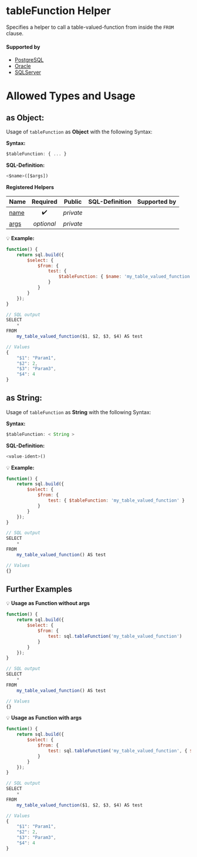 # tableFunction Helper
Specifies a helper to call a table-valued-function from inside the `FROM` clause.

#### Supported by
- [PostgreSQL](https://www.postgresql.org/docs/11/sql-createfunction.html)
- [Oracle](https://docs.oracle.com/cd/B19306_01/server.102/b14200/statements_10002.htm)
- [SQLServer](https://docs.microsoft.com/en-us/dotnet/framework/data/adonet/sql/linq/how-to-use-table-valued-user-defined-functions)

# Allowed Types and Usage

## as Object:

Usage of `tableFunction` as **Object** with the following Syntax:

**Syntax:**

```javascript
$tableFunction: { ... }
```

**SQL-Definition:**
```javascript
<$name>([$args])
```

**Registered Helpers**

Name|Required|Public|SQL-Definition|Supported by
:---|:------:|:----:|:-------------|:-----------
[name](./private/name/)|:heavy_check_mark:|*private*||
[args](./private/args/)|*optional*|*private*||

:bulb: **Example:**
```javascript
function() {
    return sql.build({
        $select: {
            $from: {
                test: {
                    $tableFunction: { $name: 'my_table_valued_function', $args: ['Param1', 2, 'Param3', 4] }
                }
            }
        }
    });
}

// SQL output
SELECT
    *
FROM
    my_table_valued_function($1, $2, $3, $4) AS test

// Values
{
    "$1": "Param1",
    "$2": 2,
    "$3": "Param3",
    "$4": 4
}
```

## as String:

Usage of `tableFunction` as **String** with the following Syntax:

**Syntax:**

```javascript
$tableFunction: < String >
```

**SQL-Definition:**
```javascript
<value-ident>()
```

:bulb: **Example:**
```javascript
function() {
    return sql.build({
        $select: {
            $from: {
                test: { $tableFunction: 'my_table_valued_function' }
            }
        }
    });
}

// SQL output
SELECT
    *
FROM
    my_table_valued_function() AS test

// Values
{}
```

## Further Examples

:bulb: **Usage as Function without args**
```javascript
function() {
    return sql.build({
        $select: {
            $from: {
                test: sql.tableFunction('my_table_valued_function')
            }
        }
    });
}

// SQL output
SELECT
    *
FROM
    my_table_valued_function() AS test

// Values
{}
```

:bulb: **Usage as Function with args**
```javascript
function() {
    return sql.build({
        $select: {
            $from: {
                test: sql.tableFunction('my_table_valued_function', { $args: ['Param1', 2, 'Param3', 4] })
            }
        }
    });
}

// SQL output
SELECT
    *
FROM
    my_table_valued_function($1, $2, $3, $4) AS test

// Values
{
    "$1": "Param1",
    "$2": 2,
    "$3": "Param3",
    "$4": 4
}
```

